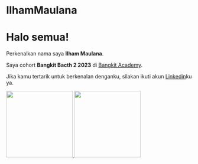 # IlhamMaulana
# Halo semua! 

Perkenalkan nama saya **Ilham Maulana**.

Saya cohort **Bangkit Bacth 2 2023** di [Bangkit Academy](https://grow.google/intl/id_id/bangkit/?tab=cloud-computing).

Jika kamu tertarik untuk berkenalan denganku, silakan ikuti akun [Linkedin](https://www.linkedin.com/in/ilham-maulana1101)ku ya.

<p align="left">
<a href="https://github.com/Dfaalt">
  <img height="180em" src="https://github-readme-stats-eight-theta.vercel.app/api?username=gilangadhan&show_icons=true&theme=algolia&include_all_commits=true&count_private=true"/>
  <img height="180em" src="https://github-readme-stats.vercel.app/api/top-langs/?username=anuraghazra&layout=donut"/>
</a>
</p>
